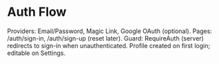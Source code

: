 # Auth Flow
Providers: Email/Password, Magic Link, Google OAuth (optional).
Pages: /auth/sign-in, /auth/sign-up (reset later).
Guard: RequireAuth (server) redirects to sign-in when unauthenticated.
Profile created on first login; editable on Settings.
